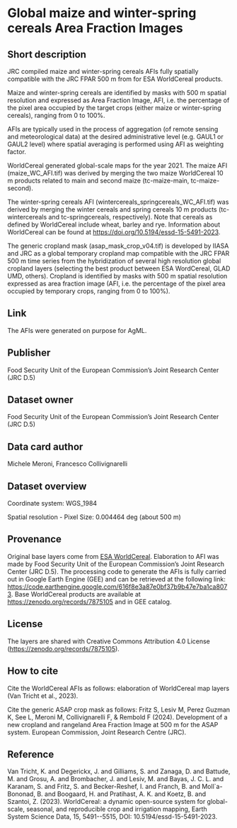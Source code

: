 # Global maize and winter-spring cereals Area Fraction Images

## Short description
JRC compiled maize and winter-spring cereals AFIs fully spatially compatible with the JRC FPAR 500 m from for ESA WorldCereal products.

Maize and winter-spring cereals are identified by masks with 500 m spatial resolution and expressed as Area Fraction Image, AFI, i.e. the percentage of the pixel area occupied by the target crops (either maize or winter-spring cereals), ranging from 0 to 100%.

AFIs are typically used in the process of aggregation (of remote sensing and meteorological data) at the desired administrative level (e.g. GAUL1 or GAUL2 level) where spatial averaging is performed using AFI as weighting factor.

WorldCereal generated global-scale maps for the year 2021. The maize AFI (maize_WC_AFI.tif) was derived by merging the two maize WorldCereal 10 m products related to main and second maize (tc-maize-main, tc-maize-second).

The winter-spring cereals AFI (wintercereals_springcereals_WC_AFI.tif) was derived by merging the winter cereals and spring cereals 10 m products (tc-wintercereals and tc-springcereals, respectively). Note that cereals as defined by WorldCereal include wheat, barley and rye. Information about WorldCereal can be found at https://doi.org/10.5194/essd-15-5491-2023.

The generic cropland mask (asap_mask_crop_v04.tif) is developed by IIASA and JRC as a global temporary cropland map compatible with the JRC FPAR 500 m time series from the hybridization of several high resolution global cropland layers (selecting the best product between ESA WordCereal, GLAD UMD, others). Cropland is identified by masks with 500 m spatial resolution expressed as area fraction image (AFI, i.e. the percentage of the pixel area occupied by temporary crops, ranging from 0 to 100%).

## Link
The AFIs were generated on purpose for AgML.

## Publisher
Food Security Unit of the European Commission’s Joint Research Center (JRC D.5)

## Dataset owner
Food Security Unit of the European Commission’s Joint Research Center (JRC D.5)

## Data card author
Michele Meroni, Francesco Collivignarelli

## Dataset overview

Coordinate system: WGS_1984

Spatial resolution - Pixel Size: 0.004464 deg (about 500 m)

## Provenance
Original base layers come from [ESA WorldCereal](https://esa-worldcereal.org/en). Elaboration to AFI was made by Food Security Unit of the European Commission’s Joint Research Center (JRC D.5).
The processing code to generate the AFIs is fully carried out in Google Earth Engine (GEE) and can be retrieved at the following link: https://code.earthengine.google.com/616f8e3a87e0bf37b9b47e7ba1ca8073. Base WorldCereal products are available at https://zenodo.org/records/7875105 and in GEE catalog.

## License
The layers are shared with Creative Commons Attribution 4.0 License (https://zenodo.org/records/7875105).

## How to cite
Cite the WorldCereal AFIs as follows: elaboration of WorldCereal map layers (Van Tricht et al., 2023).

Cite the generic ASAP crop mask as follows:
Fritz S, Lesiv M, Perez Guzman K, See L, Meroni M, Collivignarelli F, & Rembold F (2024). Development of a new cropland and rangeland Area Fraction Image at 500 m for the ASAP system. European Commission, Joint Research Centre (JRC).

## Reference
Van Tricht, K. and Degerickx, J. and Gilliams, S. and Zanaga, D. and Battude, M. and Grosu, A. and Brombacher, J. and Lesiv, M. and Bayas, J. C. L. and Karanam, S. and Fritz, S. and Becker-Reshef, I. and Franch, B. and Moll\`a-Bononad, B. and Boogaard, H. and Pratihast, A. K. and Koetz, B. and Szantoi, Z. (2023). WorldCereal: a dynamic open-source system for global-scale, seasonal, and reproducible crop and irrigation mapping, Earth System Science Data, 15, 5491--5515, DOI: 10.5194/essd-15-5491-2023.